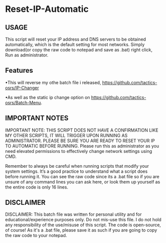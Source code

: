 # Reset-IP-Automatic
## USAGE
This script will reset your IP address and DNS servers to be obtained automatically, which is the default setting for most networks.
Simply download(or copy the raw code to notepad and save as .bat)
right click, Run as administrator.



## Features
•This will reverse my othe batch file i released, https://github.com/tactics-osrs/IP-Changer


•As well as the static ip change option on https://github.com/tactics-osrs/Batch-Menu.



## IMPORTANT NOTES
IMPORTANT NOTE: THIS SCRIPT DOES NOT HAVE A CONFIRMATION LIKE MY OTHER SCRIPTS, IT WILL TRIGGER UPON RUNNING AS ADMINISTRATOR. PLEASE BE SURE YOU ARE READY TO RESET YOUR IP TO AUTOMATIC BEFORE RUNNING.
Please run this as administrator as you need elevated permissions to effectively change network settings using CMD.

Remember to always be careful when running scripts that modify your system settings. It’s a good practice to understand what a script does before running it. You can see the raw code since its a .bat file so if you are unsure of any command lines you can ask here, or look them up yourself as the entire code is only 16 lines.



## DISCLAIMER
DISCLAIMER: This batch file was written for personal utility and for educational/experience purposes only. Do not mis-use this file. I do not hold any responsibility of the use/misuse of this script.
The code is open-source, of course! As it's a .bat file, please save it as such if you are going to copy the raw code to your notepad.
